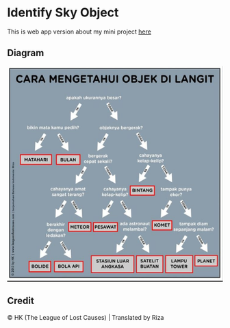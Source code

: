 # Identify Sky Object

This is web app version about my mini project [here](https://github.com/ridlwan17/identifikasi-benda-langit)

## Diagram

<img src="diagram/diagram.png" width="600px">

## Credit

© HK (The League of Lost Causes) | Translated by Riza
